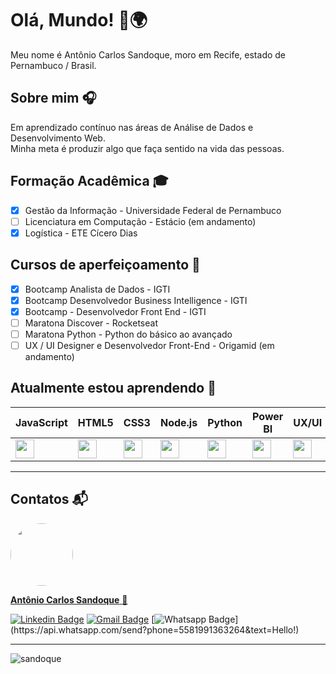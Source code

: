 # Olá, Mundo! 👋🌍
Meu nome é Antônio Carlos Sandoque, moro em Recife, estado de Pernambuco / Brasil.

## Sobre mim 🎧
Em aprendizado contínuo nas áreas de Análise de Dados e Desenvolvimento Web.<br />
Minha meta é produzir algo que faça sentido na vida das pessoas.

## Formação Acadêmica :mortar_board:
- [x] Gestão da Informação - Universidade Federal de Pernambuco
- [ ] Licenciatura em Computação - Estácio (em andamento)
- [x] Logística - ETE Cícero Dias

## Cursos de aperfeiçoamento :blue_book:
- [x] Bootcamp Analista de Dados - IGTI
- [x] Bootcamp Desenvolvedor Business Intelligence - IGTI
- [x] Bootcamp - Desenvolvedor Front End - IGTI 
- [ ] Maratona Discover - Rocketseat
- [ ] Maratona Python - Python do básico ao avançado
- [ ] UX / UI Designer e Desenvolvedor Front-End - Origamid (em andamento)

## Atualmente estou aprendendo :floppy_disk:

|<strong> JavaScript </strong>|<strong> HTML5 </strong>|<strong> CSS3 </strong>|<strong> Node.js</strong>|<strong> Python </strong>|<strong> Power BI</strong>|<strong> UX/UI </strong>|<strong> Adobe XD </strong>|<strong> Figma</strong>
|-|-|-|-|-|-|-|-|-|
<img height="30" src="https://cdn.icon-icons.com/icons2/2108/PNG/512/javascript_icon_130900.png"/>|<img height="30" src="https://www.flaticon.com/svg/static/icons/svg/888/888859.svg"/>|<img height="30" src="https://www.flaticon.com/svg/static/icons/svg/888/888847.svg"/>|<img height="30" src="https://cdn.icon-icons.com/icons2/2107/PNG/512/file_type_node_icon_130301.png"/> |<img height="30" src="https://www.flaticon.com/svg/static/icons/svg/1822/1822899.svg"/>|<img height="30" src="https://png2.cleanpng.com/sh/2618898469134dea01d348765c948119/L0KzQYm3WcIxN6N9j5H0aYP2gLBuTgBwf5Z3RdRyLXL4g7r1hgN0NZpzjNd1bHnqdbBqhb1xd6hqip95aYbyhH7rggRiNaduRadrYUO5QoroVccybZU9RqIBN0G7RIG6UcU0P2U4TKQBNkO4Roq1kP5o/kisspng-power-bi-business-intelligence-power-pivot-data-vi-5ba3629a571ed8.0671840315374342663569.png"/>|<img height="30" src="https://library.kissclipart.com/20180904/kq/kissclipart-ui-ux-design-logo-clipart-user-interface-design-lo-dc21800b76e99a1a.jpg"/>|<img height="30" src="https://www.flaticon.com/svg/vstatic/svg/552/552224.svg?token=exp=1612411021~hmac=e80b0edc557deb17247c166d4f3cab07"/>|<img height="30" src="https://cdn.icon-icons.com/icons2/2699/PNG/512/figma_logo_icon_170157.png"/>

---
## Contatos :mailbox_with_mail:

<a href="https://www.linkedin.com/in/sandoque/">
 <img style="border-radius: 50%;" src="https://user-images.githubusercontent.com/65127683/95398436-20bcbf00-08dc-11eb-95a3-d1aaedc987d0.jpg" width="100px;" alt=""/></a>
 <br />
 
 <a href="https://www.linkedin.com/in/sandoque/"> <b> Antônio Carlos Sandoque</b> </a> <a href="https://www.linkedin.com/in/sandoque/" title="Sandoque">🚀</a> <br />
 
[![Linkedin Badge](https://img.shields.io/badge/-Sandoque-blue?style=flat-square&logo=Linkedin&logoColor=white&link=https://www.linkedin.com/in/sandoque/)](https://www.linkedin.com/in/sandoque/) [![Gmail Badge](https://img.shields.io/badge/-acsandoque@gmail.com-c14438?style=flat-square&logo=Gmail&logoColor=white&link=mailto:acsandoque@gmail.com)](mailto:acsandoque@gmail.com) [![Whatsapp Badge](https://img.shields.io/badge/-Whatsapp-4CA143?style=flat-square&labelColor=4CA143&logo=whatsapp&logoColor=white&link=https://api.whatsapp.com/send?phone=5581991363264&text=Hello!)](https://api.whatsapp.com/send?phone=5581991363264&text=Hello!)

---

<p><img align="center" src="https://github-readme-stats.vercel.app/api/top-langs/?username=sandoque&layout=compact" alt="sandoque" /></p>
